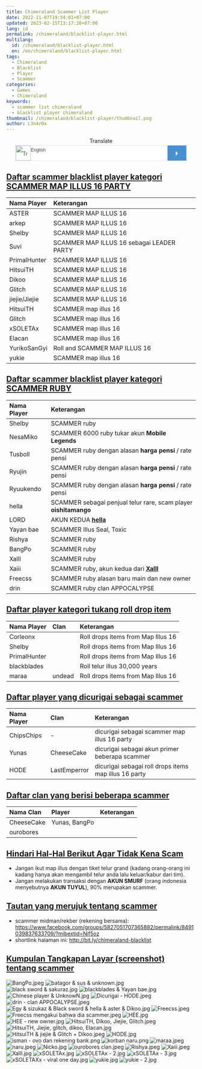 ```yaml
---
title: Chimeraland Scammer List Player
date: 2022-11-07T19:54:01+07:00
updated: 2023-02-15T13:17:20+07:00
lang: id
permalink: /chimeraland/blacklist-player.html
multilang:
  id: /chimeraland/blacklist-player.html
  en: /en/chimeraland/blacklist-player.html
tags:
  - Chimeraland
  - Blacklist
  - Player
  - Scammer
categories:
  - Games
  - Chimeraland
keywords:
  - scammer list chimeraland
  - blacklist player chimeraland
thumbnail: /chimeraland/blacklist-player/thumbnail.png
author: L3n4r0x
---
```


<!-- https://codepen.io/dimaslanjaka/pen/rXMVRj -->
<style type="text/css" notranslate>
  #translator-wrapper {
    display: block;
    width: 90%;
    /*max-width: 300px;*/
    border: none;
    background-color: #fff;
    color: #444;
    overflow: hidden;
    position: relative;
    height: 40px;
    line-height: 40px;
    border: 1px solid #e0e0e0;
    margin-left: auto;
    margin-right: auto;
    margin-top: 3px;
    margin-bottom: 3px;
  }

  #translator-wrapper img {
    width: 40px;
    height: 40px;
    display: block;
    border: none;
    appearance: none;
    background: transparent;
    position: absolute;
    left: 0;
  }

  #translator-wrapper select {
    border: none;
    background: transparent;
    font-family: 'Verdana', Arial, Sans-Serif;
    font-size: 12px;
    width: 100%;
    color: #444;
    -webkit-box-sizing: border-box;
    -moz-box-sizing: border-box;
    box-sizing: border-box;
    appearance: none;
    cursor: text;
    padding: 5px 40px;
  }

  #translator-wrapper a,
  #translator-wrapper a:hover {
    display: block;
    background-color: #4791d2;
    border: none;
    color: #fff;
    margin: 0 0;
    text-decoration: none;
    position: absolute;
    top: 0;
    right: 0;
    bottom: 0;
    cursor: pointer;
    width: 50px;
    transition: all 0.3s ease;
  }

  #translator-wrapper a:before {
    content: '';
    display: block;
    width: 0;
    height: 0;
    border: 6px solid transparent;
    border-left-color: white;
    position: absolute;
    top: 50%;
    left: 45%;
    margin-top: -5px;
  }

  #translator-wrapper a:hover {
    opacity: 0.9;
  }

  #translator-wrapper a:active {
    opacity: 0.9;
  }

  #translator-wrapper select:focus,
  #translator-wrapper a:focus,
  #translator-wrapper select:active,
  #translator-wrapper a:active {
    border: none;
    outline: none;
    cursor: pointer;
  }

  option {
    background: #444;
    color: #e0e0e0;
  }
</style>

<center>Translate</center>

<div id="translator-wrapper" notranslate>
  <img src="https://upload.wikimedia.org/wikipedia/commons/d/db/Google_Translate_Icon.png" alt="Translate" id="t-icon">
  <select id="translate-language">
    <option value="en" selected="selected">English</option>
    <option value="id">Indonesian</option>
    <option value="af">Afrikaans</option>
    <option value="sq">Albanian</option>
    <option value="ar">Arabic</option>
    <option value="hy">Armenian</option>
    <option value="az">Azerbaijani</option>
    <option value="eu">Basque</option>
    <option value="be">Belarusian</option>
    <option value="bn">Bengali</option>
    <option value="bg">Bulgarian</option>
    <option value="ca">Catalan</option>
    <option value="zh-CN">Chinese</option>
    <option value="hr">Croatian</option>
    <option value="cs">Czech</option>
    <option value="da">Danish</option>
    <option value="nl">Dutch</option>
    <option value="en">English</option>
    <option value="eo">Esperanto</option>
    <option value="et">Estonian</option>
    <option value="tl">Filipino</option>
    <option value="fi">Finnish</option>
    <option value="fr">French</option>
    <option value="gl">Galician</option>
    <option value="ka">Georgian</option>
    <option value="de">German</option>
    <option value="el">Greek</option>
    <option value="gu">Gujarati</option>
    <option value="ht">Haitian Creole</option>
    <option value="iw">Hebrew</option>
    <option value="hi">Hindi</option>
    <option value="hu">Hungarian</option>
    <option value="is">Icelandic</option>
    <option value="id">Indonesian</option>
    <option value="ga">Irish</option>
    <option value="it">Italian</option>
    <option value="ja">Japanese</option>
    <option value="kn">Kannada</option>
    <option value="ko">Korean</option>
    <option value="la">Latin</option>
    <option value="lv">Latvian</option>
    <option value="lt">Lithuanian</option>
    <option value="mk">Macedonian</option>
    <option value="ms">Malay</option>
    <option value="mt">Maltese</option>
    <option value="no">Norwegian</option>
    <option value="fa">Persian</option>
    <option value="pl">Polish</option>
    <option value="pt">Portuguese</option>
    <option value="ro">Romanian</option>
    <option value="ru">Russian</option>
    <option value="sr">Serbian</option>
    <option value="sk">Slovak</option>
    <option value="sl">Slovenian</option>
    <option value="es">Spanish</option>
    <option value="sw">Swahili</option>
    <option value="sv">Swedish</option>
    <option value="ta">Tamil</option>
    <option value="te">Telugu</option>
    <option value="th">Thai</option>
    <option value="tr">Turkish</option>
    <option value="uk">Ukrainian</option>
    <option value="ur">Urdu</option>
    <option value="vi">Vietnamese</option>
    <option value="cy">Welsh</option>
    <option value="yi">Yiddish</option>
  </select><a id="translate-me" href="#" title="Translate"></a>
</div>
<script type="text/javascript" notranslate>
  function translatorWidgetStart() {
    var mylang = 'id', // Your website language
      translateBtn = document.getElementById('translate-me'),
      canonical = document.querySelector('link[rel="canonical"]');
    // get href
    if (canonical) canonical = canonical.getAttribute('href').toString().trim();
    translateBtn.onclick = function () {
      var toLang = document
        .querySelector('select#translate-language')
        .value.trim();
      window
        .open(
          'http://translate.google.com/translate?u=' +
          encodeURIComponent(canonical || location.href) +
          '&sl=' +
          mylang +
          '&hl=' +
          toLang,
          'translate'
        )
        .focus();
      return false;
    };
  }
  document.addEventListener('DOMContentLoaded', translatorWidgetStart);
</script>

<h2 id="daftar-scammer-blacklist-player-kategori-scammer-map-illus-16-party" tabindex="-1"><a href="#daftar-scammer-blacklist-player-kategori-scammer-map-illus-16-party">Daftar scammer blacklist player kategori SCAMMER MAP ILLUS 16 PARTY</a></h2>
<table style="width:100%;">
<thead>
<tr>
<th style="text-align:left">Nama Player</th>
<th style="text-align:left">Keterangan</th>
</tr>
</thead>
<tbody>
<tr>
<td style="text-align:left" notranslate="true" class=" notranslate" id="ASTER">ASTER</td>
<td style="text-align:left">SCAMMER MAP ILLUS 16</td>
</tr>
<tr>
<td style="text-align:left" notranslate="true" class=" notranslate" id="arkep">arkep</td>
<td style="text-align:left">SCAMMER MAP ILLUS 16</td>
</tr>
<tr>
<td style="text-align:left" notranslate="true" class=" notranslate" id="Shelby">Shelby</td>
<td style="text-align:left">SCAMMER MAP ILLUS 16</td>
</tr>
<tr>
<td style="text-align:left" notranslate="true" class=" notranslate" id="Suvi">Suvi</td>
<td style="text-align:left">SCAMMER MAP ILLUS 16 sebagai LEADER PARTY</td>
</tr>
<tr>
<td style="text-align:left" notranslate="true" class=" notranslate" id="PrimalHunter">PrimalHunter</td>
<td style="text-align:left">SCAMMER MAP ILLUS 16</td>
</tr>
<tr>
<td style="text-align:left" notranslate="true" class=" notranslate" id="HitsuiTH">HitsuiTH</td>
<td style="text-align:left">SCAMMER MAP ILLUS 16</td>
</tr>
<tr>
<td style="text-align:left" notranslate="true" class=" notranslate" id="Dikoo">Dikoo</td>
<td style="text-align:left">SCAMMER MAP ILLUS 16</td>
</tr>
<tr>
<td style="text-align:left" notranslate="true" class=" notranslate" id="Glitch">Glitch</td>
<td style="text-align:left">SCAMMER MAP ILLUS 16</td>
</tr>
<tr>
<td style="text-align:left" notranslate="true" class=" notranslate" id="jiejieJiejie">jiejie/Jiejie</td>
<td style="text-align:left">SCAMMER MAP ILLUS 16</td>
</tr>
<tr>
<td style="text-align:left" notranslate="true" class=" notranslate">HitsuiTH</td>
<td style="text-align:left">SCAMMER map illus 16</td>
</tr>
<tr>
<td style="text-align:left" notranslate="true" class=" notranslate">Glitch</td>
<td style="text-align:left">SCAMMER map illus 16</td>
</tr>
<tr>
<td style="text-align:left" notranslate="true" class=" notranslate" id="xSOLETAx">xSOLETAx</td>
<td style="text-align:left">SCAMMER map illus 16</td>
</tr>
<tr>
<td style="text-align:left" notranslate="true" class=" notranslate" id="Elacan">Elacan</td>
<td style="text-align:left">SCAMMER map illus 16</td>
</tr>
<tr>
<td style="text-align:left" notranslate="true" class=" notranslate" id="YurikoSanGyi">YurikoSanGyi</td>
<td style="text-align:left">Roll and SCAMMER MAP ILLUS 16</td>
</tr>
<tr>
<td style="text-align:left" notranslate="true" class=" notranslate" id="yukie">yukie</td>
<td style="text-align:left">SCAMMER map illus 16</td>
</tr>
</tbody>
</table>
<h2 id="daftar-scammer-blacklist-player-kategori-scammer-ruby" tabindex="-1"><a href="#daftar-scammer-blacklist-player-kategori-scammer-ruby">Daftar scammer blacklist player kategori SCAMMER RUBY</a></h2>
<table style="width:100%;">
<thead>
<tr>
<th style="text-align:left">Nama Player</th>
<th style="text-align:left">Keterangan</th>
</tr>
</thead>
<tbody>
<tr>
<td style="text-align:left" notranslate="true" class=" notranslate">Shelby</td>
<td style="text-align:left">SCAMMER ruby</td>
</tr>
<tr>
<td style="text-align:left" notranslate="true" class=" notranslate" id="NesaMiko">NesaMiko</td>
<td style="text-align:left">SCAMMER 6000 ruby tukar akun <strong>Mobile Legends</strong></td>
</tr>
<tr>
<td style="text-align:left" notranslate="true" class=" notranslate" id="Tusboll">Tusboll</td>
<td style="text-align:left">SCAMMER ruby dengan alasan <strong>harga pensi</strong> / rate pensi</td>
</tr>
<tr>
<td style="text-align:left" notranslate="true" class=" notranslate" id="Ryujin">Ryujin</td>
<td style="text-align:left">SCAMMER ruby dengan alasan <strong>harga pensi</strong> / rate pensi</td>
</tr>
<tr>
<td style="text-align:left" notranslate="true" class=" notranslate" id="Ryuukendo">Ryuukendo</td>
<td style="text-align:left">SCAMMER ruby dengan alasan <strong>harga pensi</strong> / rate pensi</td>
</tr>
<tr>
<td style="text-align:left" notranslate="true" class=" notranslate" id="hella">hella</td>
<td style="text-align:left">SCAMMER sebagai penjual telur rare, scam player <strong>oishitamango</strong></td>
</tr>
<tr>
<td style="text-align:left" notranslate="true" class=" notranslate" id="LORD">LORD</td>
<td style="text-align:left">AKUN KEDUA <strong><a href="https://www.webmanajemen.com/chimeraland/blacklist-player.html?highlight=hella&amp;scroll=true">hella</a></strong></td>
</tr>
<tr>
<td style="text-align:left" notranslate="true" class=" notranslate" id="Yayan-bae">Yayan bae</td>
<td style="text-align:left">SCAMMER Illus Seal, Toxic</td>
</tr>
<tr>
<td style="text-align:left" notranslate="true" class=" notranslate" id="Rishya">Rishya</td>
<td style="text-align:left">SCAMMER ruby</td>
</tr>
<tr>
<td style="text-align:left" notranslate="true" class=" notranslate" id="BangPo">BangPo</td>
<td style="text-align:left">SCAMMER ruby</td>
</tr>
<tr>
<td style="text-align:left" notranslate="true" class=" notranslate" id="Xalll">Xalll</td>
<td style="text-align:left">SCAMMER ruby</td>
</tr>
<tr>
<td style="text-align:left" notranslate="true" class=" notranslate" id="Xaiii">Xaiii</td>
<td style="text-align:left">SCAMMER ruby, akun kedua dari <strong><a href="https://www.webmanajemen.com/chimeraland/blacklist-player.html?highlight=Xalll&amp;scroll=true">Xalll</a></strong></td>
</tr>
<tr>
<td style="text-align:left" notranslate="true" class=" notranslate" id="Freecss">Freecss</td>
<td style="text-align:left">SCAMMER ruby alasan baru main dan new owner</td>
</tr>
<tr>
<td style="text-align:left" notranslate="true" class=" notranslate" id="drin">drin</td>
<td style="text-align:left">SCAMMER ruby clan APPOCALYPSE</td>
</tr>
</tbody>
</table>
<h2 id="daftar-player-kategori-tukang-roll-drop-item" tabindex="-1"><a href="#daftar-player-kategori-tukang-roll-drop-item">Daftar player kategori tukang roll drop item</a></h2>
<table style="width:100%;">
<thead>
<tr>
<th style="text-align:left">Nama Player</th>
<th style="text-align:left">Clan</th>
<th style="text-align:left">Keterangan</th>
</tr>
</thead>
<tbody>
<tr>
<td style="text-align:left" notranslate="true" class=" notranslate" id="Corleonx">Corleonx</td>
<td style="text-align:left"></td>
<td style="text-align:left">Roll drops items from Map Illus 16</td>
</tr>
<tr>
<td style="text-align:left" notranslate="true" class=" notranslate">Shelby</td>
<td style="text-align:left"></td>
<td style="text-align:left">Roll drops items from Map Illus 16</td>
</tr>
<tr>
<td style="text-align:left" notranslate="true" class=" notranslate">PrimalHunter</td>
<td style="text-align:left"></td>
<td style="text-align:left">Roll drops items from Map Illus 16</td>
</tr>
<tr>
<td style="text-align:left" notranslate="true" class=" notranslate" id="blackblades">blackblades</td>
<td style="text-align:left"></td>
<td style="text-align:left">Roll telur illus 30,000 years</td>
</tr>
<tr>
<td style="text-align:left" notranslate="true" class=" notranslate" id="maraa">maraa</td>
<td style="text-align:left">undead</td>
<td style="text-align:left">Roll drops items from Map Illus 16</td>
</tr>
</tbody>
</table>
<h2 id="daftar-player-yang-dicurigai-sebagai-scammer" tabindex="-1"><a href="#daftar-player-yang-dicurigai-sebagai-scammer">Daftar player yang dicurigai sebagai scammer</a></h2>
<table style="width:100%;">
<thead>
<tr>
<th style="text-align:left">Nama Player</th>
<th style="text-align:left">Clan</th>
<th style="text-align:left">Keterangan</th>
</tr>
</thead>
<tbody>
<tr>
<td style="text-align:left" notranslate="true" class=" notranslate" id="ChipsChips">ChipsChips</td>
<td style="text-align:left">-</td>
<td style="text-align:left">dicurigai sebagai scammer map illus 16 party</td>
</tr>
<tr>
<td style="text-align:left" notranslate="true" class=" notranslate" id="Yunas">Yunas</td>
<td style="text-align:left">CheeseCake</td>
<td style="text-align:left">dicurigai sebagai akun primer beberapa scammer</td>
</tr>
<tr>
<td style="text-align:left" notranslate="true" class=" notranslate" id="HODE">HODE</td>
<td style="text-align:left">LastEmperror</td>
<td style="text-align:left">dicurigai sebagai roll drops items map illus 16 party</td>
</tr>
</tbody>
</table>
<h2 id="daftar-clan-yang-berisi-beberapa-scammer" tabindex="-1"><a href="#daftar-clan-yang-berisi-beberapa-scammer">Daftar clan yang berisi beberapa scammer</a></h2>
<table style="width:100%;">
<thead>
<tr>
<th style="text-align:left">Nama Clan</th>
<th style="text-align:left">Player</th>
<th style="text-align:left">Keterangan</th>
</tr>
</thead>
<tbody>
<tr>
<td style="text-align:left" notranslate="true" class=" notranslate" id="CheeseCake">CheeseCake</td>
<td style="text-align:left">Yunas, BangPo</td>
<td style="text-align:left"></td>
</tr>
<tr>
<td style="text-align:left" notranslate="true" class=" notranslate" id="ourobores">ourobores</td>
<td style="text-align:left"></td>
<td style="text-align:left"></td>
</tr>
</tbody>
</table>
<h2 id="hindari-hal-hal-berikut-agar-tidak-kena-scam" tabindex="-1"><a href="#hindari-hal-hal-berikut-agar-tidak-kena-scam">Hindari Hal-Hal Berikut Agar Tidak Kena Scam</a></h2>
<ul>
<li>Jangan ikut map illus dengan tiket telur grand (kadang orang-orang ini kadang hanya akan mengambil telur anda lalu keluar/kabur dari tim).</li>
<li>Jangan melakukan transaksi dengan <strong>AKUN SMURF</strong> (orang indonesia menyebutnya <strong>AKUN TUYUL</strong>), 90% merupakan scammer.</li>
</ul>
<h2 id="tautan-yang-merujuk-tentang-scammer" tabindex="-1"><a href="#tautan-yang-merujuk-tentang-scammer">Tautan yang merujuk tentang scammer</a></h2>
<ul>
<li>scammer midman/rekber (rekening bersama): <a href="https://www.facebook.com/groups/5827051707365882/permalink/8491039837633709/?mibextid=Nif5oz">https://www.facebook.com/groups/5827051707365882/permalink/8491039837633709/?mibextid=Nif5oz</a></li>
<li>shortlink halaman ini: <a href="http://bit.ly/chimeraland-blacklist">http://bit.ly/chimeraland-blacklist</a></li>
</ul>
<h2 id="kumpulan-tangkapan-layar-screenshot-tentang-scammer" tabindex="-1"><a href="#kumpulan-tangkapan-layar-screenshot-tentang-scammer">Kumpulan Tangkapan Layar (screenshot) tentang scammer</a></h2>
<img src="https://github.com/dimaslanjaka/static-blog-generator-hexo/raw/master/multisite/chimeraland/src/posts/blacklist-player/images/BangPo.jpeg" alt="BangPo.jpeg" />
<img src="https://github.com/dimaslanjaka/static-blog-generator-hexo/raw/master/multisite/chimeraland/src/posts/blacklist-player/images/batagor%20&%20sus%20&%20unknown.jpg" alt="batagor & sus & unknown.jpg" />
<img src="https://github.com/dimaslanjaka/static-blog-generator-hexo/raw/master/multisite/chimeraland/src/posts/blacklist-player/images/black%20sword%20&%20sakuraz.jpg" alt="black sword & sakuraz.jpg" />
<img src="https://github.com/dimaslanjaka/static-blog-generator-hexo/raw/master/multisite/chimeraland/src/posts/blacklist-player/images/blackblades%20&%20Yayan%20bae.jpg" alt="blackblades & Yayan bae.jpg" />
<img src="https://github.com/dimaslanjaka/static-blog-generator-hexo/raw/master/multisite/chimeraland/src/posts/blacklist-player/images/Chinese%20player%20&%20UnknowN.jpg" alt="Chinese player & UnknowN.jpg" />
<img src="https://github.com/dimaslanjaka/static-blog-generator-hexo/raw/master/multisite/chimeraland/src/posts/blacklist-player/images/Dicurigai%20-%20HODE.jpeg" alt="Dicurigai - HODE.jpeg" />
<img src="https://github.com/dimaslanjaka/static-blog-generator-hexo/raw/master/multisite/chimeraland/src/posts/blacklist-player/images/drin%20-%20clan%20APPOCALYPSE.jpeg" alt="drin - clan APPOCALYPSE.jpeg" />
<img src="https://github.com/dimaslanjaka/static-blog-generator-hexo/raw/master/multisite/chimeraland/src/posts/blacklist-player/images/Egy%20&%20sizukaz%20&%20Black%20sword%20&%20hella%20&%20aster%20&%20Dikoo.jpg" alt="Egy & sizukaz & Black sword & hella & aster & Dikoo.jpg" />
<img src="https://github.com/dimaslanjaka/static-blog-generator-hexo/raw/master/multisite/chimeraland/src/posts/blacklist-player/images/Freecss.jpeg" alt="Freecss.jpeg" />
<img src="https://github.com/dimaslanjaka/static-blog-generator-hexo/raw/master/multisite/chimeraland/src/posts/blacklist-player/images/Freecss%20mengakui%20bahwa%20dia%20scammer.jpeg" alt="Freecss mengakui bahwa dia scammer.jpeg" />
<img src="https://github.com/dimaslanjaka/static-blog-generator-hexo/raw/master/multisite/chimeraland/src/posts/blacklist-player/images/HEE.jpg" alt="HEE.jpg" />
<img src="https://github.com/dimaslanjaka/static-blog-generator-hexo/raw/master/multisite/chimeraland/src/posts/blacklist-player/images/HEE%20-%20new%20owner.jpg" alt="HEE - new owner.jpg" />
<img src="https://github.com/dimaslanjaka/static-blog-generator-hexo/raw/master/multisite/chimeraland/src/posts/blacklist-player/images/HitsuiTH,%20Dikoo,%20Jiejie,%20Glitch.jpeg" alt="HitsuiTH, Dikoo, Jiejie, Glitch.jpeg" />
<img src="https://github.com/dimaslanjaka/static-blog-generator-hexo/raw/master/multisite/chimeraland/src/posts/blacklist-player/images/HitsuiTH,%20Jiejie,%20glitch,%20dikoo,%20Elacan.jpg" alt="HitsuiTH, Jiejie, glitch, dikoo, Elacan.jpg" />
<img src="https://github.com/dimaslanjaka/static-blog-generator-hexo/raw/master/multisite/chimeraland/src/posts/blacklist-player/images/HitsuiTH%20&%20jiejie%20&%20Glitch%20+%20Dikoo.jpeg" alt="HitsuiTH & jiejie & Glitch + Dikoo.jpeg" />
<img src="https://github.com/dimaslanjaka/static-blog-generator-hexo/raw/master/multisite/chimeraland/src/posts/blacklist-player/images/HODE.jpg" alt="HODE.jpg" />
<img src="https://github.com/dimaslanjaka/static-blog-generator-hexo/raw/master/multisite/chimeraland/src/posts/blacklist-player/images/isman%20-%20ovo%20dan%20rekening%20bank.png" alt="isman - ovo dan rekening bank.png" />
<img src="https://github.com/dimaslanjaka/static-blog-generator-hexo/raw/master/multisite/chimeraland/src/posts/blacklist-player/images/korban%20naru.png" alt="korban naru.png" />
<img src="https://github.com/dimaslanjaka/static-blog-generator-hexo/raw/master/multisite/chimeraland/src/posts/blacklist-player/images/maraa.jpeg" alt="maraa.jpeg" />
<img src="https://github.com/dimaslanjaka/static-blog-generator-hexo/raw/master/multisite/chimeraland/src/posts/blacklist-player/images/naru.jpeg" alt="naru.jpeg" />
<img src="https://github.com/dimaslanjaka/static-blog-generator-hexo/raw/master/multisite/chimeraland/src/posts/blacklist-player/images/Nicko.jpg" alt="Nicko.jpg" />
<img src="https://github.com/dimaslanjaka/static-blog-generator-hexo/raw/master/multisite/chimeraland/src/posts/blacklist-player/images/ourobores%20clan.jpeg" alt="ourobores clan.jpeg" />
<img src="https://github.com/dimaslanjaka/static-blog-generator-hexo/raw/master/multisite/chimeraland/src/posts/blacklist-player/images/Rishya.jpeg" alt="Rishya.jpeg" />
<img src="https://github.com/dimaslanjaka/static-blog-generator-hexo/raw/master/multisite/chimeraland/src/posts/blacklist-player/images/Xaiii.jpeg" alt="Xaiii.jpeg" />
<img src="https://github.com/dimaslanjaka/static-blog-generator-hexo/raw/master/multisite/chimeraland/src/posts/blacklist-player/images/Xalll.jpg" alt="Xalll.jpg" />
<img src="https://github.com/dimaslanjaka/static-blog-generator-hexo/raw/master/multisite/chimeraland/src/posts/blacklist-player/images/xSOLETAx.jpg" alt="xSOLETAx.jpg" />
<img src="https://github.com/dimaslanjaka/static-blog-generator-hexo/raw/master/multisite/chimeraland/src/posts/blacklist-player/images/xSOLETAx%20-%202.jpg" alt="xSOLETAx - 2.jpg" />
<img src="https://github.com/dimaslanjaka/static-blog-generator-hexo/raw/master/multisite/chimeraland/src/posts/blacklist-player/images/xSOLETAx%20-%203.jpg" alt="xSOLETAx - 3.jpg" />
<img src="https://github.com/dimaslanjaka/static-blog-generator-hexo/raw/master/multisite/chimeraland/src/posts/blacklist-player/images/xSOLETAXx%20-%20viral%20one%20day.jpg" alt="xSOLETAXx - viral one day.jpg" />
<img src="https://github.com/dimaslanjaka/static-blog-generator-hexo/raw/master/multisite/chimeraland/src/posts/blacklist-player/images/yukie.jpg" alt="yukie.jpg" />
<img src="https://github.com/dimaslanjaka/static-blog-generator-hexo/raw/master/multisite/chimeraland/src/posts/blacklist-player/images/yukie%20-%202.jpg" alt="yukie - 2.jpg" />
